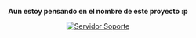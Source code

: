 
<div align="center">

**Aun estoy pensando en el nombre de este proyecto :p**

[![Servidor Soporte](https://discord.com/api/guilds/908339058701402144/embed.png?style=banner2)](https://discord.gg/fvbKS6sa9t)
</div>
